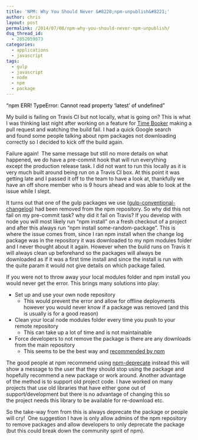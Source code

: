 ```yaml
---
title: 'NPM: Why You Should Never &#8220;npm-unpublish&#8221;'
author: chris
layout: post
permalink: /2014/07/08/npm-why-you-should-never-npm-unpublish/
dsq_thread_id:
  - 2852059873
categories:
  - applications
  - javascript
tags:
  - gulp
  - javascript
  - node
  - npm
  - package
---
```

<span id="1-293" class="white bg-black" style="color: rgb(0, 0, 0);">&#8220;npm</span><span id="1-294" style="color: rgb(0, 0, 0);"> </span><span id="1-295" class="red bg-black" style="color: rgb(0, 0, 0);">ERR!</span><span id="1-296" class="magenta"><span style="color: #000000;"> TypeError: Cannot read property &#8216;latest&#8217; of undefined&#8221;</span></p> <p>
  </span><span id="1-296">My build is failing on Travis CI but not locally, what is going on? This is what I was thinking last night after working on a feature for </span><span id="1-296"><a title="Time Booker Github" href="https://github.com/cam-technologies/time-booker" target="_blank">Time Booker</a> making a pull request and watching the build fail. I had a quick Google search and found some people talking about npm packages not downloading correctly so I decided to kick off the build again. </span>
</p>

<p>
  Failure again!  The same message but still no more details on what happened, we do have a pre-commit hook that will run everything except the production release task. I did not want to run this locally as it is very much built around being run on a Travis CI box. At this point it was getting late and I passed it off to the team to have a look at, thankfully we have an off shore member who is 9 hours ahead and was able to look at the issue while I slept.
</p>

<p>
  It turns out that one of the gulp packages we use (<a href="https://github.com/tomchentw-deprecated/gulp-conventional-changelog/issues/1" target="_blank">gulp-conventional-changelog</a>) had been removed from the npm repository. So why did this not fail on my pre-commit task? why did it fail on Travis? If you develop with node you will most likely run &#8220;npm install&#8221; on a fresh checkout of a project and after this always run &#8220;npm install some-random-package&#8221;. This is where the issue comes from, since I ran npm install when the change log package was in the repository it was downloaded to my npm modules folder and I never thought about it again. However when the build runs on Travis it will always clean up beforehand so the packages will always be downloaded as if it was a first time install and since the install is run with the quite param it would not give details on which package failed.
</p>

<p>
  If you were not to throw away your local modules folder and npm install you would never get the error. This brings many solutions into play:
</p>

<ul>
  <li>
    Set up and use your own node repository <ul>
      <li>
        This would prevent the error and allow for offline deployments however you would never know if a package was removed (and this is usually is for a good reason)
      </li>
    </ul>
  </li>
  
  <li>
    Clean your local node modules folder every time you push to your remote repository <ul>
      <li>
        This can take up a lot of time and is not maintainable
      </li>
    </ul>
  </li>
  
  <li>
    Force developers to not remove the package is there are any downloads from the main repository <ul>
      <li>
        This seems to be the best way and <a title="npm-unpublish" href="https://www.npmjs.org/doc/cli/npm-unpublish.html" target="_blank">recommended by npm</a>
      </li>
    </ul>
  </li>
</ul>

<p>
  The good people at npm recommend using <a title="npm-deprecate" href="https://www.npmjs.org/doc/cli/npm-deprecate.html" target="_blank">npm-deprecate</a> instead this will show a message to the user that they should stop using the package and hopefully recommend a new package or work around. Another advantage of the method is to support old project code. I have worked on many projects that use old libraries that have either gone out of support/development but there is no advantage of changing this so the project needs this library to be available for re-download etc.
</p>

<p>
  So the take-way from from this is always deprecate the package or people will cry!  One suggestion I have is only allow admins of the npm repository to remove packages and allow developers to only deprecate the package (but this could break down the community spirit of npm).
</p>